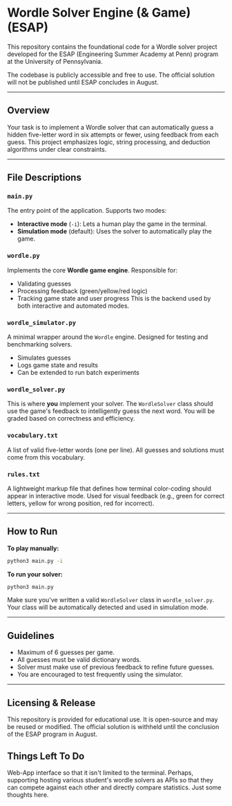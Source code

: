 # Wordle Solver Engine (& Game) (ESAP)

This repository contains the foundational code for a Wordle solver project developed for the ESAP (Engineering Summer Academy at Penn) program at the University of Pennsylvania.

The codebase is publicly accessible and free to use. The official solution will not be published until ESAP concludes in August.

---

## Overview

Your task is to implement a Wordle solver that can automatically guess a hidden five-letter word in six attempts or fewer, using feedback from each guess. This project emphasizes logic, string processing, and deduction algorithms under clear constraints.

---

## File Descriptions

### `main.py`

The entry point of the application. Supports two modes:

* **Interactive mode** (`-i`): Lets a human play the game in the terminal.
* **Simulation mode** (default): Uses the solver to automatically play the game.

### `wordle.py`

Implements the core **Wordle game engine**. Responsible for:

* Validating guesses
* Processing feedback (green/yellow/red logic)
* Tracking game state and user progress
  This is the backend used by both interactive and automated modes.

### `wordle_simulator.py`

A minimal wrapper around the `Wordle` engine. Designed for testing and benchmarking solvers.

* Simulates guesses
* Logs game state and results
* Can be extended to run batch experiments

### `wordle_solver.py`

This is where **you** implement your solver. The `WordleSolver` class should use the game's feedback to intelligently guess the next word. You will be graded based on correctness and efficiency.

### `vocabulary.txt`

A list of valid five-letter words (one per line). All guesses and solutions must come from this vocabulary.

### `rules.txt`

A lightweight markup file that defines how terminal color-coding should appear in interactive mode. Used for visual feedback (e.g., green for correct letters, yellow for wrong position, red for incorrect).

---

## How to Run

**To play manually:**

```bash
python3 main.py -i
```

**To run your solver:**

```bash
python3 main.py
```

Make sure you've written a valid `WordleSolver` class in `wordle_solver.py`. Your class will be automatically detected and used in simulation mode.

---

## Guidelines

* Maximum of 6 guesses per game.
* All guesses must be valid dictionary words.
* Solver must make use of previous feedback to refine future guesses.
* You are encouraged to test frequently using the simulator.

---

## Licensing & Release

This repository is provided for educational use. It is open-source and may be reused or modified. The official solution is withheld until the conclusion of the ESAP program in August.

## Things Left To Do

Web-App interface so that it isn't limited to the terminal. Perhaps, supporting hosting various student's wordle solvers as APIs so that they can compete against each other and directly compare statistics. Just some thoughts here. 